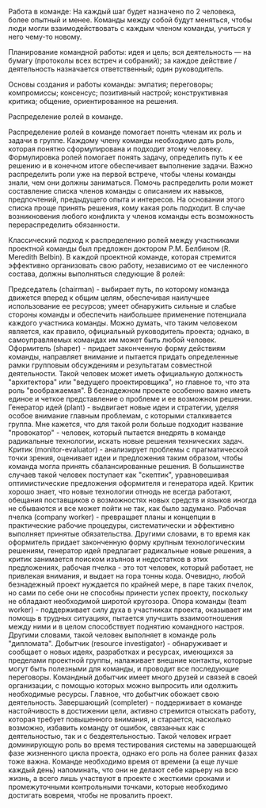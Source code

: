 Работа в команде:
На каждый шаг будет назначено по 2 человека, более опытный и менее. 
Команды между собой будут меняться, чтобы люди могли взаимодействовать 
с каждым членом команды, учиться у него чему-то новому. 

Планирование командной работы:
идея и цель;
вся деятельность ― на бумагу (протоколы всех встреч и собраний);
за каждое действие / деятельность назначается ответственный;
один руководитель.

Основы создания и работы команды:
эмпатия;
переговоры;
компромиссы;
консенсус;
позитивный настрой;
конструктивная критика;
общение, ориентированное на решения.

Распределение ролей в команде.

Распределение ролей в команде помогает понять членам их роль и задачи в группе. 
Каждому члену команды необходимо дать роль, которая понятно сформулирована и подходит 
этому человеку. Формулировка ролей помогает понять задачу, определить путь к ее решению 
и в конечном итоге обеспечивает выполнение задачи. Важно распределить роли уже на первой 
встрече, чтобы члены команды знали, чем они должны заниматься. Помочь распределить роли 
может составление списка членов команды с описанием их навыков, предпочтений, предыдущего 
опыта и интересов. На основании этого списка проще принять решения, кому какая роль 
подходит. В случае возникновения любого конфликта у членов команды есть возможность 
перераспределить обязанности.

Классический подход к распределению ролей между участниками проектной 
команды был предложен доктором Р.М. Белбином (R. Meredith Belbin). В каждой 
проектной команде, которая стремится эффективно организовать свою работу, 
независимо от ее численного состава, должны выполняться следующие 8 ролей:

Председатель (chairman) - выбирает путь, по которому команда движется вперед к общим целям, обеспечивая наилучшее использование ее ресурсов; умеет обнаружить сильные и слабые стороны команды и обеспечить наибольшее применение потенциала каждого участника команды. Можно думать, что таким человеком является, как правило, официальный руководитель проекта; однако, в самоуправляемых командах им может быть любой человек.
Оформитель (shaper) - придает законченную форму действиям команды, направляет внимание и пытается придать определенные рамки групповым обсуждениям и результатам совместной деятельности. Такой человек может иметь официальную должность "архитектора" или "ведущего проектировщика", но главное то, что эта роль "воображаемая". В безнадежном проекте особенно важно иметь единое и четкое представление о проблеме и ее возможном решении.
Генератор идей (plant) - выдвигает новые идеи и стратегии, уделяя особое внимание главным проблемам, с которыми сталкивается группа. Мне кажется, что для такой роли больше подходит название "провокатор" - человек, который пытается внедрять в команде радикальные технологии, искать новые решения технических задач.
Критик (monitor-evaluator) - анализирует проблемы с прагматической точки зрения, оценивает идеи и предложения таким образом, чтобы команда могла принять сбалансированные решения. В большинстве случаев такой человек поступает как "скептик", уравновешивая оптимистические предложения оформителя и генератора идей. Критик хорошо знает, что новые технологии отнюдь не всегда работают, обещания поставщиков о возможностях новых средств и языков иногда не сбываются и все может пойти не так, как было задумано.
Рабочая пчелка (company worker) - превращает планы и концепции в практические рабочие процедуры, систематически и эффективно выполняет принятые обязательства. Другими словами, в то время как оформитель придает законченную форму крупным технологическим решениям, генератор идей предлагает радикальные новые решения, а критик занимается поиском изъянов и недостатков в этих предложениях, рабочая пчелка - это тот человек, который работает, не привлекая внимания, и выдает на гора тонны кода. Очевидно, любой безнадежный проект нуждается по крайней мере, в паре таких пчелок, но сами по себе они не способны принести успех проекту, поскольку не обладают необходимой широтой кругозора.
Опора команды (team worker) - поддерживает силу духа в участниках проекта, оказывает им помощь в трудных ситуациях, пытается улучшить взаимоотношения между ними и в целом способствует поднятию командного настроя. Другими словами, такой человек выполняет в команде роль "дипломата".
Добытчик (resource investigator) - обнаруживает и сообщает о новых идеях, разработках и ресурсах, имеющихся за пределами проектной группы, налаживает внешние контакты, которые могут быть полезными для команды, и проводит все последующие переговоры. Командный добытчик имеет много друзей и связей в своей организации, с помощью которых можно выпросить или одолжить необходимые ресурсы. Главное, что добытчик обожает свою деятельность.
Завершающий (completer) - поддерживает в команде настойчивость в достижении цели, активно стремится отыскать работу, которая требует повышенного внимания, и старается, насколько возможно, избавить команду от ошибок, связанных как с деятельностью, так и с бездеятельностью. Такой человек играет доминирующую роль во время тестирования системы на завершающей фазе жизненного цикла проекта, однако его роль на более ранних фазах тоже важна. Команде необходимо время от времени (а еще лучше каждый день) напоминать, что они не делают себе карьеру на всю жизнь, а всего лишь участвуют в проекте с жесткими сроками и промежуточными контрольными точками, которые необходимо достигать вовремя, чтобы не провалить проект.
